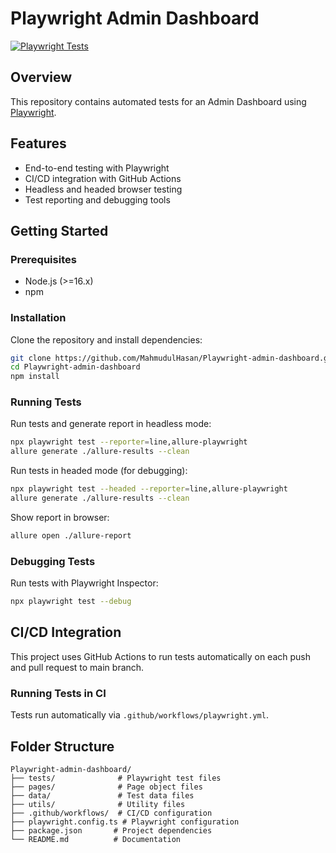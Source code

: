 # Playwright Admin Dashboard

[![Playwright Tests](https://github.com/MahmudulHasan/Playwright-admin-dashboard/actions/workflows/playwright.yml/badge.svg)](https://github.com/MahmudulHasan/Playwright-admin-dashboard/actions/workflows/playwright.yml)

## Overview
This repository contains automated tests for an Admin Dashboard using [Playwright](https://playwright.dev/).

## Features
- End-to-end testing with Playwright
- CI/CD integration with GitHub Actions
- Headless and headed browser testing
- Test reporting and debugging tools

## Getting Started
### Prerequisites
- Node.js (>=16.x)
- npm

### Installation
Clone the repository and install dependencies:
```sh
git clone https://github.com/MahmudulHasan/Playwright-admin-dashboard.git
cd Playwright-admin-dashboard
npm install
```

### Running Tests
Run tests and generate report in headless mode:
```sh
npx playwright test --reporter=line,allure-playwright
allure generate ./allure-results --clean
```
Run tests in headed mode (for debugging):
```sh
npx playwright test --headed --reporter=line,allure-playwright
allure generate ./allure-results --clean
```
Show report in browser:
```sh
allure open ./allure-report
```

### Debugging Tests
Run tests with Playwright Inspector:
```sh
npx playwright test --debug
```

## CI/CD Integration
This project uses GitHub Actions to run tests automatically on each push and pull request to main branch.

### Running Tests in CI
Tests run automatically via `.github/workflows/playwright.yml`.

## Folder Structure
```
Playwright-admin-dashboard/
├── tests/              # Playwright test files
├── pages/              # Page object files
├── data/               # Test data files
├── utils/              # Utility files
├── .github/workflows/  # CI/CD configuration
├── playwright.config.ts # Playwright configuration
├── package.json       # Project dependencies
└── README.md          # Documentation
```
